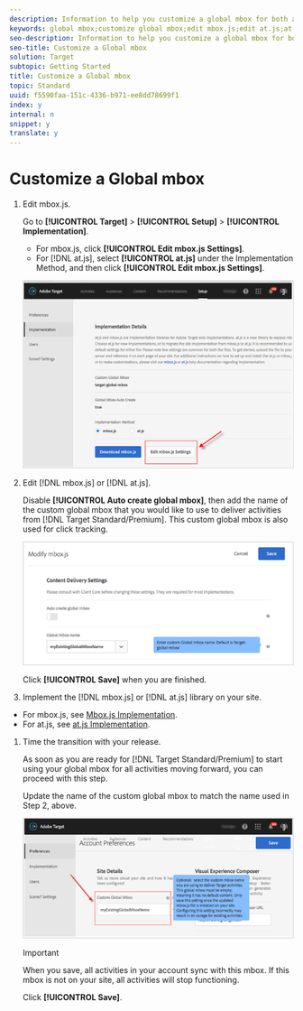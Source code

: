 ```yaml
---
description: Information to help you customize a global mbox for both at.js and mbox.js.
keywords: global mbox;customize global mbox;edit mbox.js;edit at.js;at.js;implement mbox.js;implement at.js
seo-description: Information to help you customize a global mbox for both at.js and mbox.js.
seo-title: Customize a Global mbox
solution: Target
subtopic: Getting Started
title: Customize a Global mbox
topic: Standard
uuid: f5590faa-151c-4336-b971-ee8dd78699f1
index: y
internal: n
snippet: y
translate: y
---
```


# Customize a Global mbox


1. Edit mbox.js.

   Go to **[!UICONTROL  Target]** > **[!UICONTROL  Setup]** > **[!UICONTROL  Implementation]**. 
    
   * For mbox.js, click **[!UICONTROL  Edit mbox.js Settings]**.
   * For [!DNL  at.js], select **[!UICONTROL  at.js]** under the Implementation Method, and then click **[!UICONTROL  Edit mbox.js Settings]**.

   ![](assets/step-1-edit-mboxjs.png) 

1. Edit [!DNL  mbox.js] or [!DNL  at.js].

   Disable **[!UICONTROL  Auto create global mbox]**, then add the name of the custom global mbox that you would like to use to deliver activities from [!DNL  Target Standard/Premium]. This custom global mbox is also used for click tracking. 

   ![](assets/step-2-edit-mboxjs-or-atjs.png) 

   Click **[!UICONTROL  Save]** when you are finished. 

1. Implement the [!DNL  mbox.js] or [!DNL  at.js] library on your site.
    
* For mbox.js, see [ Mbox.js Implementation](../../../c_seting_up_target/c_implementing_target/t_mbox_download/t_mbox_download.md#task_4EAE26BB84FD4E1D858F411AEDF4B420).
* For at.js, see [ at.js Implementation](../../../c_seting_up_target/c_implementing_target/c_target-atjs-implementation/c_target-atjs-implementation.md#concept_8AC8D169E02944B1A547A0CAD97EAC17).

1. Time the transition with your release.

   As soon as you are ready for [!DNL  Target Standard/Premium] to start using your global mbox for all activities moving forward, you can proceed with this step. 

   Update the name of the custom global mbox to match the name used in Step 2, above. 

   ![](assets/step-4-time-the-transition-with-your-release.png) 


   >[!IMPORTANT]
   >
    >When you save, all activities in your account sync with this mbox. If this mbox is not on your site, all activities will stop functioning.


   Click **[!UICONTROL  Save]**. 

